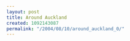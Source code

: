 ```yaml
---
layout: post
title: Around Auckland
created: 1092143087
permalink: "/2004/08/10/around_auckland_0/"
---
```


